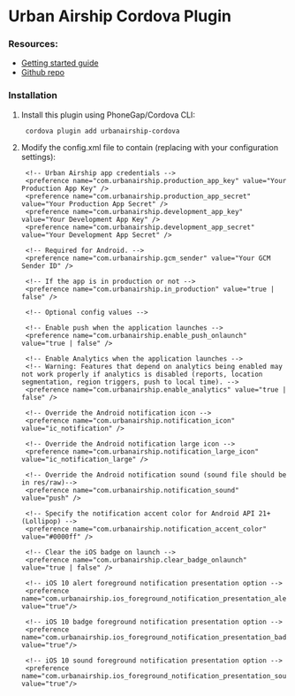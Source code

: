 # Urban Airship Cordova Plugin

### Resources:
 - [Getting started guide](http://docs.urbanairship.com/platform/phonegap.html)
 - [Github repo](https://github.com/urbanairship/phonegap-ua-push)

### Installation

1. Install this plugin using PhoneGap/Cordova CLI:

        cordova plugin add urbanairship-cordova

2. Modify the config.xml file to contain (replacing with your configuration settings):

        <!-- Urban Airship app credentials -->
        <preference name="com.urbanairship.production_app_key" value="Your Production App Key" />
        <preference name="com.urbanairship.production_app_secret" value="Your Production App Secret" />
        <preference name="com.urbanairship.development_app_key" value="Your Development App Key" />
        <preference name="com.urbanairship.development_app_secret" value="Your Development App Secret" />

        <!-- Required for Android. -->
        <preference name="com.urbanairship.gcm_sender" value="Your GCM Sender ID" />

        <!-- If the app is in production or not -->
        <preference name="com.urbanairship.in_production" value="true | false" />

        <!-- Optional config values -->

        <!-- Enable push when the application launches -->
        <preference name="com.urbanairship.enable_push_onlaunch" value="true | false" />
        
        <!-- Enable Analytics when the application launches -->
        <!-- Warning: Features that depend on analytics being enabled may not work properly if analytics is disabled (reports, location segmentation, region triggers, push to local time). -->
        <preference name="com.urbanairship.enable_analytics" value="true | false" />

        <!-- Override the Android notification icon -->
        <preference name="com.urbanairship.notification_icon" value="ic_notification" />

        <!-- Override the Android notification large icon -->
        <preference name="com.urbanairship.notification_large_icon" value="ic_notification_large" />
    
        <!-- Override the Android notification sound (sound file should be in res/raw)-->
        <preference name="com.urbanairship.notification_sound" value="push" />

        <!-- Specify the notification accent color for Android API 21+ (Lollipop) -->
        <preference name="com.urbanairship.notification_accent_color" value="#0000ff" />

        <!-- Clear the iOS badge on launch -->
        <preference name="com.urbanairship.clear_badge_onlaunch" value="true | false" />

        <!-- iOS 10 alert foreground notification presentation option -->
        <preference name="com.urbanairship.ios_foreground_notification_presentation_alert" value="true"/>

        <!-- iOS 10 badge foreground notification presentation option -->
        <preference name="com.urbanairship.ios_foreground_notification_presentation_badge" value="true"/>

        <!-- iOS 10 sound foreground notification presentation option -->
        <preference name="com.urbanairship.ios_foreground_notification_presentation_sound" value="true"/>
